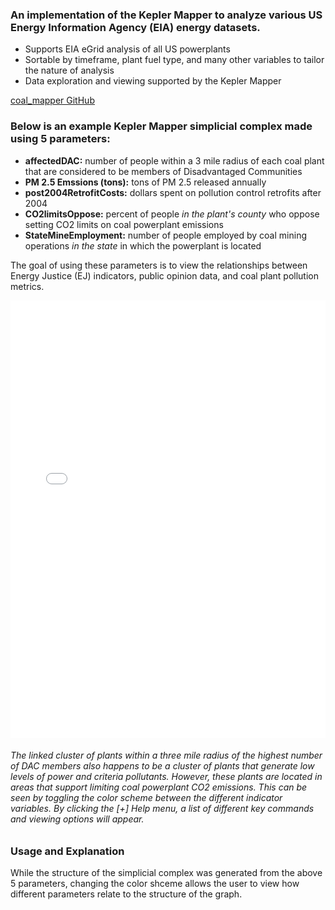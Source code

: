 ### An implementation of the Kepler Mapper to analyze various US Energy Information Agency (EIA) energy datasets.
- Supports EIA eGrid analysis of all US powerplants
- Sortable by timeframe, plant fuel type, and many other variables to tailor the nature of analysis
- Data exploration and viewing supported by the Kepler Mapper

[coal_mapper GitHub](https://github.com/sgathrid/coal_mapper)

### Below is an example Kepler Mapper simplicial complex made using 5 parameters:
- **affectedDAC:** number of people within a 3 mile radius of each coal plant that are considered to be members of Disadvantaged Communities<br/>
- **PM 2.5 Emssions (tons):** tons of PM 2.5 released annually<br/>
- **post2004RetrofitCosts:** dollars spent on pollution control retrofits after 2004<br/>
- **CO2limitsOppose:** percent of people _in the plant's county_ who oppose setting CO2 limits on coal powerplant emissions<br/>
- **StateMineEmployment:** number of people employed by coal mining operations _in the state_ in which the powerplant is located <br/>

The goal of using these parameters is to view the relationships between Energy Justice (EJ) indicators, public opinion data, and coal plant pollution metrics.

<iframe width="100%" height="700px" seamless="" frameborder="0" scrolling="no" src="./DAC_mapper.html"></iframe>

###### The linked cluster of plants within a three mile radius of the highest number of DAC members also happens to be a cluster of plants that generate low levels of power and criteria pollutants. However, these plants are located in areas that support limiting coal powerplant CO2 emissions. This can be seen by toggling the color scheme between the different indicator variables. By clicking the _[+] Help_ menu, a list of different key commands and viewing options will appear. <br/>

### Usage and Explanation

While the structure of the simplicial complex was generated from the above 5 parameters, changing the color shceme allows the user to view how different parameters relate to the structure of the graph. 

